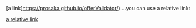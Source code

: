 [a link]https://prosaka.github.io/offerValidator/)
…you can use a relative link:

[a relative link](other_file.md)

